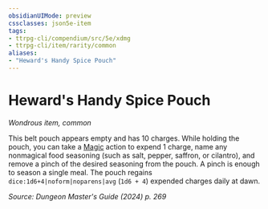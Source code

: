 ```yaml
---
obsidianUIMode: preview
cssclasses: json5e-item
tags:
- ttrpg-cli/compendium/src/5e/xdmg
- ttrpg-cli/item/rarity/common
aliases: 
- "Heward's Handy Spice Pouch"
---
```

# Heward's Handy Spice Pouch
*Wondrous item, common*  



This belt pouch appears empty and has 10 charges. While holding the pouch, you can take a [Magic](Інструменти%20ДМ/CLI/rules/actions.md#Magic) action to expend 1 charge, name any nonmagical food seasoning (such as salt, pepper, saffron, or cilantro), and remove a pinch of the desired seasoning from the pouch. A pinch is enough to season a single meal. The pouch regains `dice:1d6+4|noform|noparens|avg` (`1d6 + 4`) expended charges daily at dawn.

*Source: Dungeon Master's Guide (2024) p. 269*